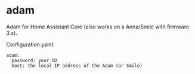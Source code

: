 # adam
Adam for Home Assistant Core (also works on a Anna/Smile with firmware 3.x).

Configuration.yaml:

```
adam:
  password: your ID
  host: the local IP address of the Adam (or Smile)
```
